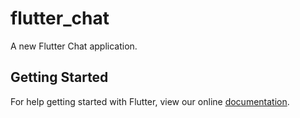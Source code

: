 # flutter_chat

A new Flutter Chat application.

## Getting Started

For help getting started with Flutter, view our online
[documentation](https://flutter.io/).
